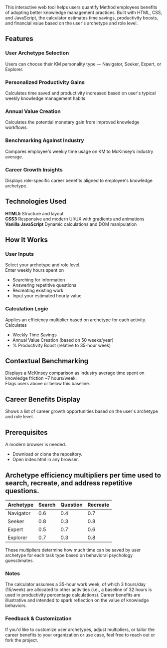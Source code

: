 This interactive web tool helps users quantify Method employees benefits of adopting better knowledge management practices. Built with HTML, CSS, and JavaScript, the calculator estimates time savings, productivity boosts, and financial value based on the user's archetype and role level.

## Features
### User Archetype Selection
Users can choose their KM personality type — Navigator, Seeker, Expert, or Explorer.
### Personalized Productivity Gains
Calculates time saved and productivity increased based on user's typical weekly knowledge management habits.
### Annual Value Creation
Calculates the potential monetary gain from improved knowledge workflows.
### Benchmarking Against Industry
Compares employee's weekly time usage on KM to McKinsey’s industry average.
### Career Growth Insights
Displays role-specific career benefits aligned to employee's knowledge archetype.
## Technologies Used
__HTML5__ Structure and layout<br>
__CSS3__ Responsive and modern UI/UX with gradients and animations<br>
__Vanilla JavaScript__ Dynamic calculations and DOM manipulation<br>
## How It Works
### User Inputs <br>
Select your archetype and role level.<br>
Enter weekly hours spent on
* Searching for information<br>
* Answering repetitive questions<br>
* Recreating existing work<br>
* Input your estimated hourly value<br>
### Calculation Logic
Applies an efficiency multiplier based on archetype for each activity.<br>
Calculates
+ Weekly Time Savings
+ Annual Value Creation (based on 50 weeks/year)
+ % Productivity Boost (relative to 35-hour week)
## Contextual Benchmarking
Displays a McKinsey comparison as industry average time spent on knowledge friction  ~7 hours/week.<br>
Flags users above or below this baseline.<br>
## Career Benefits Display
Shows a list of career growth opportunities based on the user's archetype and role level.
## Prerequisites
A modern browser is needed.
* Download or clone the repository.
* Open index.html in any browser.
## Archetype efficiency multipliers per time used to search, recreate, and address repetitive questions.
| Archetype | Search | Question | Recreate |
| --------- | ------ | -------- | -------- |
| Navigator | 0.6    | 0.4      | 0.7      |
| Seeker    | 0.8    | 0.3      | 0.8      |
| Expert    | 0.5    | 0.7      | 0.6      |
| Explorer  | 0.7    | 0.3      | 0.8      |<br>
These multipliers determine how much time can be saved by user archetype for each task type based on behavioral psychology guesstimates.
### Notes
The calculator assumes a 35-hour work week, of which 3 hours/day (15/week) are allocated to other activities (i.e., a baseline of 32 hours is used in productivity percentage calculations).
Career benefits are illustrative and intended to spark reflection on the value of knowledge behaviors.

### Feedback & Customization
If you'd like to customize user archetypes, adjust multipliers, or tailor the career benefits to your organization or use case, feel free to reach out or fork the project.



